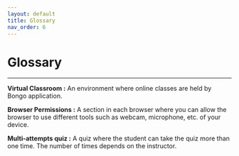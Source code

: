 ```yaml
---
layout: default
title: Glossary
nav_order: 6
---
```


# Glossary

---

**Virtual Classroom :** An environment where online classes are held by Bongo application.

**Browser Permissions :** A section in each browser where you can allow the browser to use different tools such as webcam, microphone, etc. of your device.

**Multi-attempts quiz :** A quiz where the student can take the quiz more than one time. The number of times depends on the instructor.
